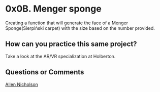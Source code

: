 # 0x0B. Menger sponge

Creating a function that will generate the face of a Menger Sponge(Sierpiński carpet) with the size based on the number provided.

## How can you practice this same project?

Take a look at the AR/VR specialization at Holberton.

## Questions or Comments

[Allen Nicholson](https://github.com/ranicholson)
